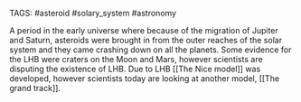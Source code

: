 TAGS: #asteroid #solary_system #astronomy 

A period in the early universe where because of the migration of Jupiter and Saturn, asteroids were brought in from the outer reaches of the solar system and they came crashing down on all the planets. Some evidence for the LHB were craters on the Moon and Mars, however scientists are disputing the existence of LHB. Due to LHB [[The Nice model]] was developed, however scientists today are looking at another model, [[The grand track]]. 